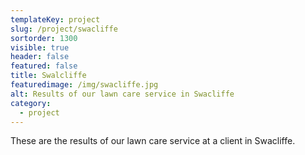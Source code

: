 ```yaml
---
templateKey: project
slug: /project/swacliffe
sortorder: 1300
visible: true
header: false
featured: false
title: Swalcliffe
featuredimage: /img/swacliffe.jpg
alt: Results of our lawn care service in Swacliffe
category:
  - project
---
```


These are the results of our lawn care service at a client in Swacliffe.
